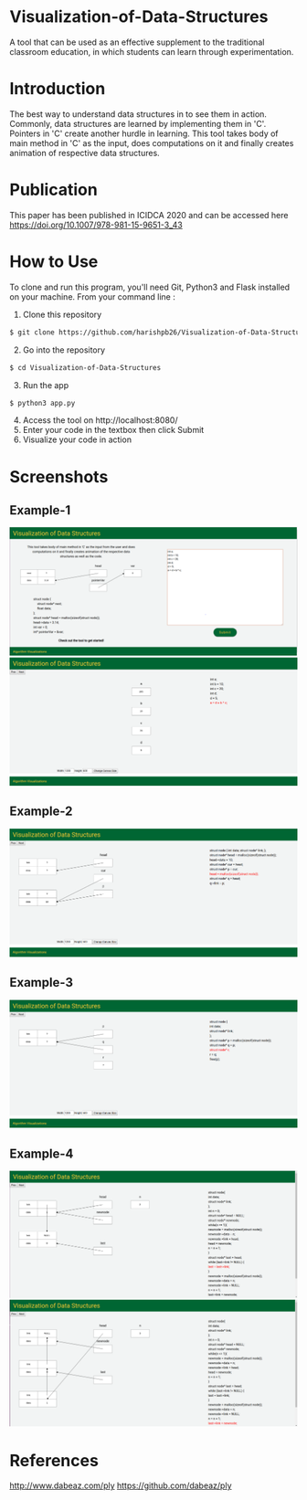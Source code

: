 # Visualization-of-Data-Structures
A tool that can be used as an effective supplement to the traditional classroom education, in which students can learn through experimentation. 

# Introduction

The best way to understand data structures in to see them in action. Commonly, data structures are learned by implementing them in 'C'. Pointers in 'C' create another hurdle in learning. This tool takes body of main method in 'C' as the input, does computations on it and finally creates animation of respective data structures.

# Publication
This paper has been published in ICIDCA 2020 and can be accessed here https://doi.org/10.1007/978-981-15-9651-3_43

# How to Use
To clone and run this program, you'll need Git, Python3 and Flask installed on your machine. From your command line :

1. Clone this repository
  ```sh
  $ git clone https://github.com/harishpb26/Visualization-of-Data-Structures
  ```
2. Go into the repository
  ```bash
  $ cd Visualization-of-Data-Structures
  ```
3. Run the app
  ```bash
  $ python3 app.py
  ```
4. Access the tool on http://localhost:8080/
5. Enter your code in the textbox then click Submit
6. Visualize your code in action
 
# Screenshots

## Example-1
![](images/Ex1.PNG)
![](images/Ex2.PNG)

## Example-2
![](images/Ex3.PNG)

## Example-3
![](images/Ex4.PNG)

## Example-4
![](images/Ex5.PNG)
![](images/Ex6.PNG)

# References

http://www.dabeaz.com/ply
https://github.com/dabeaz/ply
